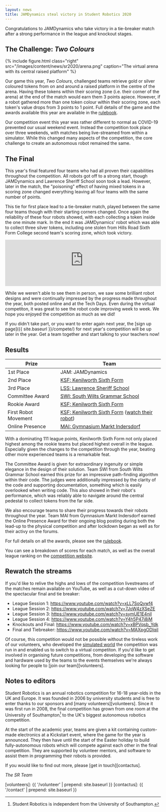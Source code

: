```yaml
---
layout: news
title: JAMDynamics steal victory in Student Robotics 2020
---
```


Congratulations to JAMDynamics who take victory in a tie-breaker match after a
strong performance in the league and knockout stages.

The Challenge: *Two Colours*
----------------------------

{% include figure.html
           class="right"
           src="/images/content/news/sr2020/arena.png"
           caption="The virtual arena with its central raised platform" %}

Our game this year, _Two Colours_, challenged teams retrieve gold or silver
coloured tokens from on and around a raised platform in the centre of the arena.
Having these tokens within their scoring zone (i.e. their corner of the arena)
at the end of the match would earn them 3 points apiece. However, if a robot
gathered more than one token colour within their scoring zone, each token's
value drops from 3 points to 1 point. Full details of the game and the awards
available this year are available in the [rulebook][rulebook].

Our competition event this year was rather different to normal as COVID-19
prevented our usual weekend event. Instead the competition took place over
three weekends, with matches being live-streamed from within a simulator.
While this changed many aspects of the competition, the core challenge to create
an autonomous robot remained the same.

The Final
---------

This year's final featured four teams who had all proven their capabilities
throughout the competition. All robots got off to a strong start, though
JAMDynamics and Lawrence Sheriff School soon took a lead. However, later in the
match, the "poisoning" effect of having mixed tokens in a scoring zone changed
everything leaving all four teams with the same number of points.

This tie for first place lead to a tie-breaker match, played between the same
four teams though with their starting corners changed. Once again the
reliability of these four robots showed, with each collecting a token inside the
one minute mark. In the end it was JAMDynamics' robot which was able to collect
three silver tokens, including one stolen from Hills Road Sixth Form College
second team's scoring zone, which took victory.

<!-- Video of Finals & Tie breaker -->
<iframe
  class="center video"
  src="https://www.youtube-nocookie.com/embed/MAXpgODIqiI"
  frameborder="0"
  width="100%"
  allowfullscreen
  >
</iframe>

While we weren't able to see them in person, we saw some brilliant robot designs
and were continually impressed by the progress made throughout the year, both
posted online and at the Tech Days. Even during the virtual competiton, it was
great to see the robot code improving week to week. We hope you enjoyed the
competition as much as we did!

If you didn't take part, or you want to enter again next year, the
[sign up page]({{ site.baseurl }}/compete/) for next year's competition will be
up later in the year. Get a team together and start talking to your teachers now!

Results
-------

|        Prize          |            Team
|-----------------------|-----------------------------------------------
| 1st Place             | JAM: JAMDynamics
| 2nd Place             | [KSF: Kenilworth Sixth Form](https://www.ksn.org.uk/)
| 3rd Place             | [LSS: Lawrence Sheriff School](http://www.lawrencesheriffschool.net/)
| <span class="has-explanation" title="The team that displays the most extraordinary ingenuity or elegant simplicity in the design of their robot">Committee Award</span> | [SWI: South Wilts Grammar School](https://www.swgs.wilts.sch.uk/)
| <span class="has-explanation" title="The rookie team who achieve the highest place in the league">Rookie Award</span> | [KSF: Kenilworth Sixth Form](https://www.ksn.org.uk/)
| <span class="has-explanation" title="The first rookie team that demonstrates a moving robot to the community">First Robot Movement</span> | [KSF: Kenilworth Sixth Form](https://www.ksn.org.uk/) ([watch their robot](https://www.youtube.com/watch?v=KuFwqVyn_YA))
| <span class="has-explanation" title="The team that is judged to have the best online presence using the hashtag #srobo2020">Online Presence</span> |  [MAI: Gymnasium Markt Indersdorf](https://mai-robotics.de/)

With a dominating 111 league points, Kenilworth Sixth Form not only placed
highest among the rookie teams but placed highest overall in the league.
Especially given the changes to the competition through the year, beating other
more experienced teams is a remarkable feat.

The Committee Award is given for extraordinary ingenuity or simple elegance in
the design of their solution. Team SWI from South Wilts Grammar School earned
this prize for an impressive path-finding algorithm within their code. The
judges were additionally impressed by the clarity of the code and supporting
documentation, something which is easily overlooked when writing code. This also
showed in their robot's performance, which was reliably able to navigate around
the central pedestal to collect tokens from the far side.

We also encourage teams to share their progress towards their robots throughout
the year. Team MAI from Gymnasium Markt Indersdorf earned the Online Presence
Award for their ongoing blog posting during both the lead-up to the physical
competition and after lockdown began as well as for their activy on the forums.

For full details on all the awards, please see the [rulebook][rulebook].

You can see a breakdown of scores for each match, as well as the overall league
ranking on the [competition website](/comp/).

Rewatch the streams
-------------------

If you'd like to relive the highs and lows of the competition livestreams of the matches remain available on YouTube, as well as a cut-down video of the spectacular final and tie breaker:

- League Session 1: https://www.youtube.com/watch?v=xLL7SoQywf4
- League Session 2: https://www.youtube.com/watch?v=7JoW4zXSeZE
- League Session 3: https://www.youtube.com/watch?v=symUE1E4niI
- League Session 4: https://www.youtube.com/watch?v=Y4h5P47j8jM
- Knockouts and Final: https://www.youtube.com/watch?v=xBPVqsb_Ydk
- Final and Tiebreaker: https://www.youtube.com/watch?v=MAXpgODIqiI

Of course, this competition would not be possible without the tireless work of
our volunteers, who developed the [simulated world][simulator] the competition
was run in and enabled us to switch to a virtual competiton. If you'd like to
get involved in organising future competitions, from developing the software and
hardware used by the teams to the events themselves we're always looking for
people to [join our team][volunteers].

Notes to editors
----------------

Student Robotics is an annual robotics competition for 16-18 year-olds in the UK
and Europe. It was founded in 2006 by university students and is free to enter
thanks to our sponsors and [many volunteers][volunteers]. Since it was first run
in 2008, the final competition has grown from one room at the University of
Southampton[^1] to the UK's biggest autonomous robotics competition.

[^1]: Student Robotics is independent from the University of Southampton.

At the start of the academic year, teams are given a kit containing custom-made
electronics at a Kickstart event, where the game for the year is announced. They
then have until the start of the Easter holiday to build fully-autonomous robots
which will compete against each other in the final competition. They are
supported by volunteer mentors, and software to assist them in programming their
robots is provided.

If you would like to find out more, please [get in touch][contactus].


_The SR Team_

[simulator]: https://studentrobotics.org/docs/competition-simulator/
[rulebook]: https://studentrobotics.org/docs/resources/2020/rulebook.pdf
[volunteers]: {{ '/volunteer' | prepend: site.baseurl }}
[contactus]: {{ '/contact' | prepend: site.baseurl }}
